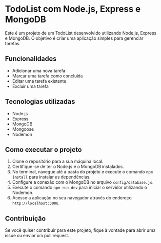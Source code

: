 # TodoList com Node.js, Express e MongoDB

Este é um projeto de um TodoList desenvolvido utilizando Node.js, Express e MongoDB. O objetivo é criar uma aplicação simples para gerenciar tarefas.

## Funcionalidades

- Adicionar uma nova tarefa
- Marcar uma tarefa como concluída
- Editar uma tarefa existente
- Excluir uma tarefa

## Tecnologias utilizadas

- Node.js
- Express
- MongoDB
- Mongoose
- Nodemon

## Como executar o projeto

1. Clone o repositório para a sua máquina local.
2. Certifique-se de ter o Node.js e o MongoDB instalados.
3. No terminal, navegue até a pasta do projeto e execute o comando `npm install` para instalar as dependências.
4. Configure a conexão com o MongoDB no arquivo `config/database.js`.
5. Execute o comando `npm run dev` para iniciar o servidor utilizando o Nodemon.
6. Acesse a aplicação no seu navegador através do endereço `http://localhost:3000`.

## Contribuição

Se você quiser contribuir para este projeto, fique à vontade para abrir uma issue ou enviar um pull request.
